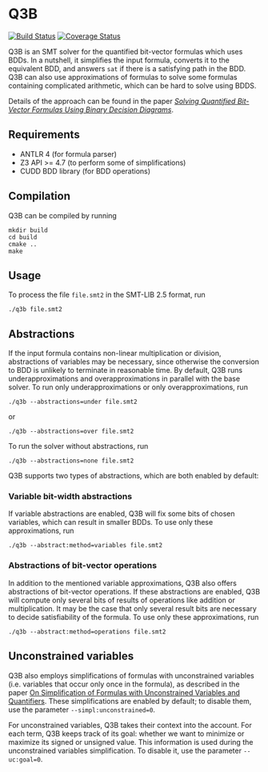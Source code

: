 # Q3B

[![Build Status](https://travis-ci.org/martinjonas/Q3B.svg?branch=dev)](https://travis-ci.org/martinjonas/Q3B)
[![Coverage Status](https://coveralls.io/repos/github/martinjonas/Q3B/badge.svg?branch=dev)](https://coveralls.io/github/martinjonas/Q3B?branch=dev)

Q3B is an SMT solver for the quantified bit-vector formulas which uses
BDDs. In a nutshell, it simplifies the input formula, converts it to
the equivalent BDD, and answers `sat` if there is a satisfying path in
the BDD. Q3B can also use approximations of formulas to solve some
formulas containing complicated arithmetic, which can be hard to solve
using BDDS.

Details of the approach can be found in the paper [*Solving Quantified
Bit-Vector Formulas Using Binary Decision
Diagrams*](https://link.springer.com/chapter/10.1007/978-3-319-40970-2_17).

## Requirements
* ANTLR 4 (for formula parser)
* Z3 API >= 4.7 (to perform some of simplifications)
* CUDD BDD library (for BDD operations)

## Compilation
Q3B can be compiled by running

```
mkdir build
cd build
cmake ..
make
```

## Usage
To process the file `file.smt2` in the SMT-LIB 2.5 format, run

```
./q3b file.smt2
```

## Abstractions

If the input formula contains non-linear multiplication or division,
abstractions of variables may be necessary, since otherwise the
conversion to BDD is unlikely to terminate in reasonable time. By
default, Q3B runs underapproximations and overapproximations in
parallel with the base solver. To run only underapproximations or only
overapproximations, run

```
./q3b --abstractions=under file.smt2
```
or
```
./q3b --abstractions=over file.smt2
```

To run the solver without abstractions, run
```
./q3b --abstractions=none file.smt2
```

Q3B supports two types of abstractions, which are both enabled by default:

### Variable bit-width abstractions

If variable abstractions are enabled, Q3B will fix some bits of chosen
variables, which can result in smaller BDDs. To use only these
approximations, run
```
./q3b --abstract:method=variables file.smt2
```

### Abstractions of bit-vector operations

In addition to the mentioned variable approximations, Q3B also offers
abstractions of bit-vector operations. If these abstractions are
enabled, Q3B will compute only several bits of results of operations
like addition or multiplication. It may be the case that only several
result bits are necessary to decide satisfiability of the formula. To use only these
approximations, run
```
./q3b --abstract:method=operations file.smt2
```

## Unconstrained variables

Q3B also employs simplifications of formulas with unconstrained
variables (i.e. variables that occur only once in the formula), as
described in the paper [On Simplification of Formulas with
Unconstrained Variables and
Quantifiers](https://link.springer.com/chapter/10.1007/978-3-319-66263-3_23).
These simplifications are enabled by default; to disable them, use the
parameter `--simpl:unconstrained=0`.

For unconstrained variables, Q3B takes their context into the account.
For each term, Q3B keeps track of its goal: whether we want to
minimize or maximize its signed or unsigned value. This information is
used during the unconstrained variables simplification. To disable it,
use the parameter `--uc:goal=0`.
